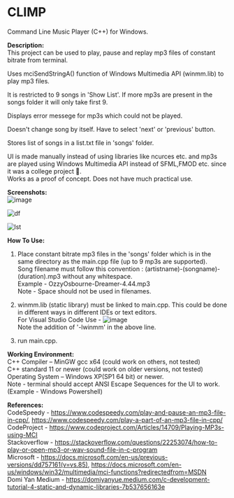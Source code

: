 # CLIMP
Command Line Music Player (C++) for Windows.
  
    
    
**Description:**  
This project can be used to play, pause and replay mp3 files of constant bitrate from terminal.

Uses mciSendStringA() function of Windows Multimedia API (winmm.lib) to play mp3 files.

It is restricted to 9 songs in 'Show List'. If more mp3s are present in the songs folder it will only take first 9.

Displays error messege for mp3s which could not be played.

Doesn't change song by itself. Have to select 'next' or 'previous' button.

Stores list of songs in a list.txt file in 'songs' folder.

UI is made manually instead of using libraries like ncurces etc. and mp3s are played using Windows Multimedia API instead of SFML,FMOD etc. since it was a college project 🙂.  
Works as a proof of concept. Does not have much practical use.
  
  
**Screenshots:**  
![image](https://user-images.githubusercontent.com/71930390/120257394-d1356400-c2ad-11eb-8a9d-898969487f3e.png)


![df](https://user-images.githubusercontent.com/71930390/120257743-62a4d600-c2ae-11eb-9c20-2653a5dcf6f4.png)


![lst](https://user-images.githubusercontent.com/71930390/120257932-c929f400-c2ae-11eb-8134-b2ba3d8b1d45.jpg)

  
  
**How To Use:**  
1. Place constant bitrate mp3 files in the 'songs' folder which is in the same directory as the main.cpp file (up to 9 mp3s are supported).  
   Song filename must follow this convention : (artistname)-(songname)-(duration).mp3 without any whitespace.  
   Example - OzzyOsbourne-Dreamer-4.44.mp3  
   Note - Space should not be used in filenames.
   
2. winmm.lib (static library) must be linked to main.cpp. This could be done in different ways in different IDEs or text editors.  
   For Visual Studio Code Use - ![image](https://user-images.githubusercontent.com/71930390/120261277-35a7f180-c2b5-11eb-91c4-118d5c433c62.png)  
   Note the addition of '-lwinmm' in the above line. 

3. run main.cpp.

  
  
**Working Environment:**  
C++ Compiler – MinGW gcc x64 (could work on others, not tested)  
C++ standard 11 or newer (could work on older versions, not tested)  
Operating System – Windows XP(SP1 64 bit) or newer.  
Note - terminal should accept ANSI Escape Sequences for the UI to work. (Example - Windows Powershell)

  
  
**References:**  
CodeSpeedy - https://www.codespeedy.com/play-and-pause-an-mp3-file-in-cpp/, https://www.codespeedy.com/play-a-part-of-an-mp3-file-in-cpp/  
CodeProject - https://www.codeproject.com/Articles/14709/Playing-MP3s-using-MCI  
Stackoverflow - https://stackoverflow.com/questions/22253074/how-to-play-or-open-mp3-or-wav-sound-file-in-c-program  
Microsoft - https://docs.microsoft.com/en-us/previous-versions/dd757161(v=vs.85), https://docs.microsoft.com/en-us/windows/win32/multimedia/mci-functions?redirectedfrom=MSDN  
Domi Yan Medium - https://domiyanyue.medium.com/c-development-tutorial-4-static-and-dynamic-libraries-7b537656163e
